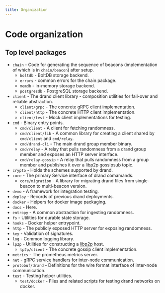 ```yaml
---
title: Organization
---
```


# Code organization

## Top level packages

- `chain` - Code for generating the sequence of beacons (implementation of which is in `chain/beacon`) after setup.
  - `boltdb` - BoltDB storage backend.
  - `errors` - common errors for the chain package.
  - `memdb` - in-memory storage backend.
  - `postgresdb` - PostgreSQL storage backend.
- `client` - The drand client library - composition utilities for fail-over and reliable abstraction.
  - `client/grpc` - The concrete gRPC client implementation.
  - `client/http` - The concrete HTTP client implementation.
  - `client/test` - Mock client implementations for testing.
- `cmd` - Binary entry points.
  - `cmd/client` - A client for fetching randomness.
  - `cmd/client/lib` - A common library for creating a client shared by `cmd/client` and `cmd/relay`.
  - `cmd/drand-cli` - The main drand group member binary.
  - `cmd/relay` - A relay that pulls randomness from a drand group member and exposes an HTTP server interface.
  - `cmd/relay-gossip` - A relay that pulls randomness from a group member and publishes it over a libp2p gossipsub topic.
- `crypto` - Holds the schemes supported by drand.
- `core` - The primary Service interface of drand comamands.
  - `core/migration` - A library for migrating drand files from single-beacon to multi-beacon version.
- `demo` - A framework for integration testing.
- `deploy` - Records of previous drand deployments.
- `docker` - Helpers for docker image packaging.
- `docs` - Here.
- `entropy` - A common abstraction for ingesting randomness.
- `fs` - Utilities for durable state storage.
- `hooks` - Docker helper entrypoint.
- `http` - The publicly exposed HTTP server for exposing randomness.
- `key` - Validation of signatures.
- `log` - Common logging library.
- `lp2p` - Utilities for constructing a [libp2p](https://libp2p.io/) host.
  - `lp2p/client` - The concrete gossip client implementation.
- `metrics` - The prometheus metrics server.
- `net` - gRPC service handlers for inter-node communication.
- `protobuf/drand` - Definitions for the wire format interface of inter-node communication.
- `test` - Testing helper utilities.
  - `test/docker` - Files and related scripts for testing drand networks on docker.
